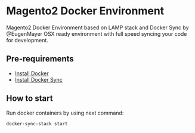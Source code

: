 # Magento2 Docker Environment
Magento2 Docker Environment based on LAMP stack and Docker Sync by @EugenMayer
OSX ready environment with full speed syncing your code for development.

## Pre-requirements
 - [Install Docker](https://docs.docker.com/engine/installation/mac/)
 - [Install Docker Sync](https://github.com/EugenMayer/docker-sync/wiki/1.-Installation)

## How to start
Run docker containers by using next command:
```
docker-sync-stack start
```

